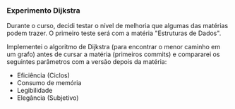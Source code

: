 ### Experimento Dijkstra

Durante o curso, decidi testar o nível de melhoria que algumas das matérias podem trazer. O primeiro teste será com a matéria "Estruturas de Dados".

Implementei o algoritmo de Dijkstra (para encontrar o menor caminho em um grafo) antes de cursar a matéria (primeiros commits) e compararei os seguintes parâmetros com a versão depois da matéria:

* Eficiência (Ciclos)
* Consumo de memória
* Legibilidade
* Elegância (Subjetivo)